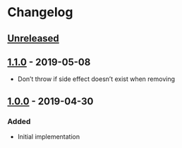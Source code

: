 # Changelog

## [Unreleased][]

## [1.1.0][] - 2019-05-08

-   Don’t throw if side effect doesn’t exist when removing

## [1.0.0][] - 2019-04-30

### Added

-   Initial implementation

[unreleased]: https://github.com/niksy/manage-side-effects/compare/v1.0.0...HEAD
[1.0.0]: https://github.com/niksy/manage-side-effects/tree/v1.0.0


[Unreleased]: https://github.com/niksy/manage-side-effects/compare/v1.1.0...HEAD
[1.1.0]: https://github.com/niksy/manage-side-effects/tree/v1.1.0